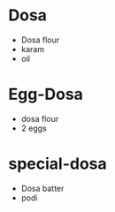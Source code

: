 # Dosa

* Dosa flour
* karam
* oil

# Egg-Dosa

* dosa flour
* 2 eggs

# special-dosa
* Dosa batter
* podi